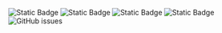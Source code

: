 ![Static Badge](https://img.shields.io/badge/blacklists-60-000000) ![Static Badge](https://img.shields.io/badge/blacklisted-2791032-cc0000) ![Static Badge](https://img.shields.io/badge/whitelisted-2245-00CC00) ![Static Badge](https://img.shields.io/badge/streaming_blacklist-28107-000000) ![GitHub issues](https://img.shields.io/github/issues/fabriziosalmi/blacklists)

